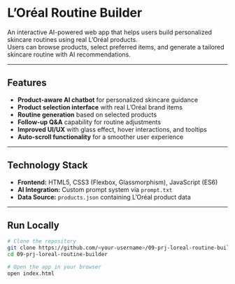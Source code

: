 # L’Oréal Routine Builder

An interactive AI-powered web app that helps users build personalized skincare routines using real L’Oréal products.  
Users can browse products, select preferred items, and generate a tailored skincare routine with AI recommendations.

---

## Features

- **Product-aware AI chatbot** for personalized skincare guidance  
- **Product selection interface** with real L’Oréal brand items  
- **Routine generation** based on selected products  
- **Follow-up Q&A** capability for routine adjustments  
- **Improved UI/UX** with glass effect, hover interactions, and tooltips  
- **Auto-scroll functionality** for a smoother user experience  

---

## Technology Stack

- **Frontend:** HTML5, CSS3 (Flexbox, Glassmorphism), JavaScript (ES6)  
- **AI Integration:** Custom prompt system via `prompt.txt`  
- **Data Source:** `products.json` containing L’Oréal product data  

---

## Run Locally

```bash
# Clone the repository
git clone https://github.com/<your-username>/09-prj-loreal-routine-builder.git
cd 09-prj-loreal-routine-builder

# Open the app in your browser
open index.html
